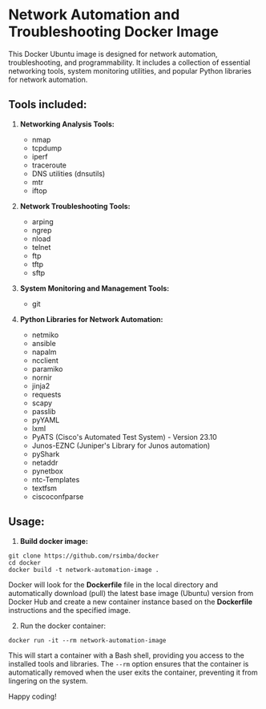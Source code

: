 # Network Automation and Troubleshooting Docker Image

This Docker Ubuntu image is designed for network automation, troubleshooting, and programmability. It includes a collection of essential networking tools, system monitoring utilities, and popular Python libraries for network automation.

## Tools included:

1. **Networking Analysis Tools:**
   - nmap
   - tcpdump
   - iperf
   - traceroute
   - DNS utilities (dnsutils)
   - mtr
   - iftop

2. **Network Troubleshooting Tools:**
   - arping
   - ngrep
   - nload
   - telnet
   - ftp
   - tftp
   - sftp

3. **System Monitoring and Management Tools:**
   - git

4. **Python Libraries for Network Automation:**
   - netmiko
   - ansible
   - napalm
   - ncclient
   - paramiko
   - nornir
   - jinja2
   - requests
   - scapy
   - passlib
   - pyYAML
   - lxml
   - PyATS (Cisco's Automated Test System) - Version 23.10
   - Junos-EZNC (Juniper's Library for Junos automation)
   - pyShark
   - netaddr
   - pynetbox
   - ntc-Templates
   - textfsm
   - ciscoconfparse

## Usage:

1. **Build docker image:**
```
git clone https://github.com/rsimba/docker
cd docker
docker build -t network-automation-image .
```
Docker will look for the **Dockerfile** file in the local directory and automatically download (pull) the latest base image (Ubuntu) version from Docker Hub and create a new container instance based on the **Dockerfile** instructions and the specified image.

2. Run the docker container:
```
docker run -it --rm network-automation-image
```
This will start a container with a Bash shell, providing you access to the installed tools and libraries. The `--rm` option ensures that the container is automatically removed when the user exits the container, preventing it from lingering on the system.

Happy coding!
